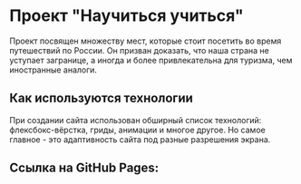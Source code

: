 # Проект "Научиться учиться"

Проект посвящен множеству мест, которые стоит посетить во время путешествий по России. Он призван доказать, что наша страна не уступает загранице, а иногда и более привлекательна для туризма, чем иностранные аналоги.

## Как используются технологии

При создании сайта использован обширный список технологий: флексбокс-вёрстка, гриды, анимации и многое другое. Но самое главное - это адаптивность сайта под разные разрешения экрана.

## Cсылка на GitHub Pages:
